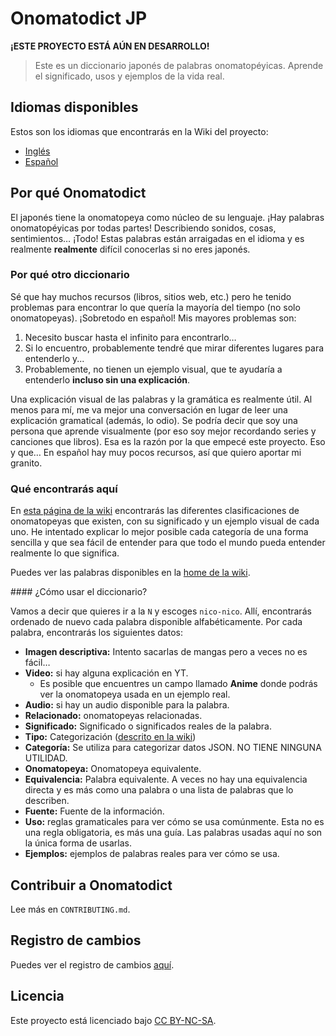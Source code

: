 # Onomatodict JP

**¡ESTE PROYECTO ESTÁ AÚN EN DESARROLLO!**

> Este es un diccionario japonés de palabras onomatopéyicas. Aprende el significado, usos y ejemplos de la vida real.

## Idiomas disponibles

Estos son los idiomas que encontrarás en la Wiki del proyecto:

- [Inglés](https://github.com/matsumurae/onomatodict-jp/wiki)
- [Español](https://github.com/matsumurae/onomatodict-jp/wiki/Inicio)

## Por qué Onomatodict

El japonés tiene la onomatopeya como núcleo de su lenguaje. ¡Hay palabras onomatopéyicas por todas partes! Describiendo sonidos, cosas, sentimientos… ¡Todo! Estas palabras están arraigadas en el idioma y es realmente **realmente** difícil conocerlas si no eres japonés.

### Por qué otro diccionario

Sé que hay muchos recursos (libros, sitios web, etc.) pero he tenido problemas para encontrar lo que quería la mayoría del tiempo (no solo onomatopeyas). ¡Sobretodo en español! Mis mayores problemas son:

1. Necesito buscar hasta el infinito para encontrarlo…
2. Si lo encuentro, probablemente tendré que mirar diferentes lugares para entenderlo y...
3. Probablemente, no tienen un ejemplo visual, que te ayudaría a entenderlo **incluso sin una explicación**.

Una explicación visual de las palabras y la gramática es realmente útil. Al menos para mí, me va mejor una conversación en lugar de leer una explicación gramatical (además, lo odio). Se podría decir que soy una persona que aprende visualmente (por eso soy mejor recordando series y canciones que libros). Esa es la razón por la que empecé este proyecto. Eso y que… En español hay muy pocos recursos, así que quiero aportar mi granito.

### Qué encontrarás aquí

En [esta página de la wiki](https://github.com/matsumurae/onomatodict-jp/wiki/Clasificaci%C3%B3n-onomatopeyas) encontrarás las diferentes clasificaciones de onomatopeyas que existen, con su significado y un ejemplo visual de cada uno. He intentado explicar lo mejor posible cada categoría de una forma sencilla y que sea fácil de entender para que todo el mundo pueda entender realmente lo que significa.

Puedes ver las palabras disponibles en la [home de la wiki](https://github.com/matsumurae/onomatodict-jp/wiki/Inicio).

#### ¿Cómo usar el diccionario?

Vamos a decir que quieres ir a la `N` y escoges `nico-nico`. Allí, encontrarás ordenado de nuevo cada palabra disponible alfabéticamente. Por cada palabra, encontrarás los siguientes datos:

- **Imagen descriptiva:** Intento sacarlas de mangas pero a veces no es fácil…
- **Video:** si hay alguna explicación en YT.
  - Es posible que encuentres un campo llamado **Anime** donde podrás ver la onomatopeya usada en un ejemplo real.
- **Audio:** si hay un audio disponible para la palabra.
- **Relacionado:** onomatopeyas relacionadas.
- **Significado:** Significado o significados reales de la palabra.
- **Tipo:** Categorización ([descrito en la wiki](https://github.com/matsumurae/onomatodict-jp/wiki/Clasificaci%C3%B3n-onomatopeyas))
- **Categoría:** Se utiliza para categorizar datos JSON. NO TIENE NINGUNA UTILIDAD.
- **Onomatopeya:** Onomatopeya equivalente.
- **Equivalencia:** Palabra equivalente. A veces no hay una equivalencia directa y es más como una palabra o una lista de palabras que lo describen.
- **Fuente:** Fuente de la información.
- **Uso:** reglas gramaticales para ver cómo se usa comúnmente. Esta no es una regla obligatoria, es más una guía. Las palabras usadas aquí no son la única forma de usarlas.
- **Ejemplos:** ejemplos de palabras reales para ver cómo se usa.

## Contribuir a Onomatodict

Lee más en `CONTRIBUTING.md`.

## Registro de cambios

Puedes ver el registro de cambios [aquí](https://github.com/matsumurae/onomatodict-jp/wiki/Registro-de-cambios).

## Licencia

Este proyecto está licenciado bajo [CC BY-NC-SA](https://creativecommons.org/licenses/by-nc-sa/4.0/).